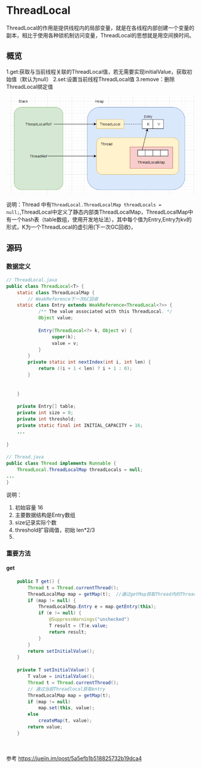 # ThreadLocal

ThreadLocal的作用是提供线程内的局部变量，就是在各线程内部创建一个变量的副本，相比于使用各种锁机制访问变量，ThreadLocal的思想就是用空间换时间。

## 概览
1.get:获取与当前线程关联的ThreadLocal值，若无需要实现initialValue，获取初始值（默认为null）
2.set:设置当前线程ThreadLocal值
3.remove：删除ThreadLocal绑定值

![title](https://raw.githubusercontent.com/pallcard/noteImg/master/noteImg/2020/04/02/1585795156229-1585795156291.png)

说明：Thread 中有`ThreadLocal.ThreadLocalMap threadLocals = null;`,ThreadLocal中定义了静态内部类ThreadLocalMap，ThreadLocalMap中有一个hash表（table数组，使用开发地址法），其中每个值为Entry,Entry为kv的形式，K为一个ThreadLocal的虚引用(下一次GC回收)，


## 源码

### 数据定义

```java
// ThreadLocal.java
public class ThreadLocal<T> {
    static class ThreadLocalMap {
        // WeakReference下一次GC回收
	static class Entry extends WeakReference<ThreadLocal<?>> { 
            /** The value associated with this ThreadLocal. */
            Object value;

            Entry(ThreadLocal<?> k, Object v) {
                 super(k);
                 value = v;
            }
        }
        private static int nextIndex(int i, int len) {
            return ((i + 1 < len) ? i + 1 : 0);
        }
        

    }

	private Entry[] table;
	private int size = 0;
	private int threshold;
	private static final int INITIAL_CAPACITY = 16;
	...

}

// Thread.java
public class Thread implements Runnable {
	ThreadLocal.ThreadLocalMap threadLocals = null;
...
}
```
说明：
1. 初始容量 16
2. 主要数据结构是Entry数组
3. size记录实际个数
4. threshold扩容阈值，初始 len*2/3
5. 
### 重要方法

#### get

```java
    public T get() {
        Thread t = Thread.currentThread();
        ThreadLocalMap map = getMap(t);  //通过getMap获取Thread内的ThreadLocalMap
        if (map != null) {
            ThreadLocalMap.Entry e = map.getEntry(this);
            if (e != null) {
                @SuppressWarnings("unchecked")
                T result = (T)e.value;
                return result;
            }
        }
        return setInitialValue();
    }

    private T setInitialValue() {
        T value = initialValue();
        Thread t = Thread.currentThread();
        // 通过当前Threadlocal获取entry
        ThreadLocalMap map = getMap(t);
        if (map != null)
            map.set(this, value);
        else
            createMap(t, value);
        return value;
    }




```


参考
https://juejin.im/post/5a5efb1b518825732b19dca4